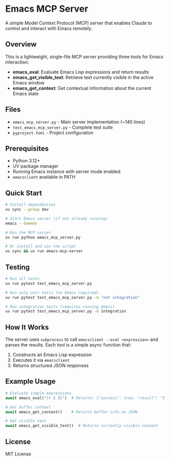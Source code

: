 # Emacs MCP Server

A simple Model Context Protocol (MCP) server that enables Claude to control and interact with Emacs remotely.

## Overview

This is a lightweight, single-file MCP server providing three tools for Emacs interaction:

- **emacs_eval**: Evaluate Emacs Lisp expressions and return results
- **emacs_get_visible_text**: Retrieve text currently visible in the active Emacs window  
- **emacs_get_context**: Get contextual information about the current Emacs state

## Files

- `emacs_mcp_server.py` - Main server implementation (~140 lines)
- `test_emacs_mcp_server.py` - Complete test suite
- `pyproject.toml` - Project configuration

## Prerequisites

- Python 3.12+
- UV package manager
- Running Emacs instance with server mode enabled
- `emacsclient` available in PATH

## Quick Start

```bash
# Install dependencies
uv sync --group dev

# Start Emacs server (if not already running)
emacs --daemon

# Run the MCP server
uv run python emacs_mcp_server.py

# Or install and use the script
uv sync && uv run emacs-mcp-server
```

## Testing

```bash
# Run all tests
uv run pytest test_emacs_mcp_server.py

# Run only unit tests (no Emacs required)
uv run pytest test_emacs_mcp_server.py -m "not integration"

# Run integration tests (requires running Emacs)
uv run pytest test_emacs_mcp_server.py -m integration
```

## How It Works

The server uses `subprocess` to call `emacsclient --eval <expression>` and parses the results. Each tool is a simple async function that:

1. Constructs an Emacs Lisp expression
2. Executes it via `emacsclient`
3. Returns structured JSON responses

## Example Usage

```python
# Evaluate simple expressions
await emacs_eval("(+ 2 3)")  # Returns: {"success": true, "result": "5"}

# Get buffer context
await emacs_get_context()    # Returns buffer info as JSON

# Get visible text
await emacs_get_visible_text()  # Returns currently visible content
```

## License

MIT License